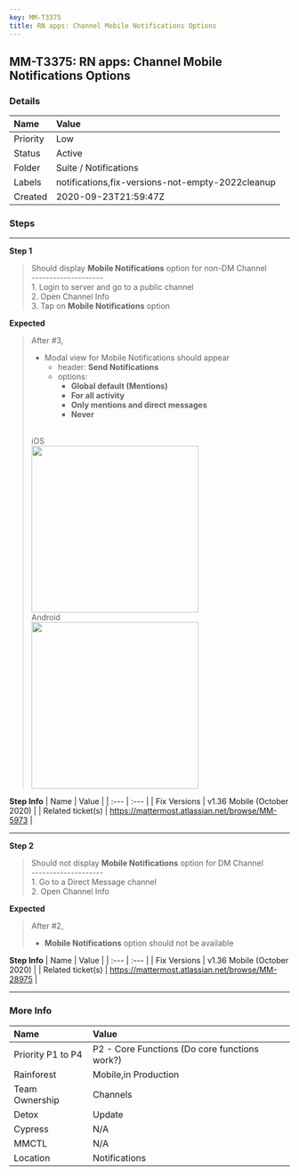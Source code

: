 ```yaml
---
key: MM-T3375
title: RN apps: Channel Mobile Notifications Options
---
```


## MM-T3375: RN apps: Channel Mobile Notifications Options

### Details

| Name     | Value                                            |
| :------- | :----------------------------------------------- |
| Priority | Low                                              |
| Status   | Active                                           |
| Folder   | Suite / Notifications                            |
| Labels   | notifications,fix-versions-not-empty-2022cleanup |
| Created  | 2020-09-23T21:59:47Z                             |

### Steps

<hr/>

**Step 1**

> <article>Should display <strong>Mobile Notifications</strong> option for non-DM Channel<br />--------------------<br />1. Login to server and go to a public channel<br />2. Open Channel Info<br />3. Tap on <strong>Mobile Notifications</strong> option</article>

**Expected**

> <article>After #3,<ul><li>Modal view for Mobile Notifications should appear<ul><li>header: <strong>Send Notifications</strong></li><li>options:<ul><li><strong>Global default (Mentions)</strong></li><li><strong>For all activity</strong></li><li><strong>Only mentions and direct messages</strong></li><li><strong>Never</strong></li></ul></li></ul></li></ul><br />iOS<br /><img src="https://smartbear-tm4j-prod-us-west-2-attachment-rich-text.s3.us-west-2.amazonaws.com/embedded-f3277290f945470c4add5d21ef3dc7ca7b74388fc7152bfb6b99ae58c66a95a8-1600898160929-IMG_0285.PNG" style="width:300px" class="fr-fil fr-dib" /><br />Android<br /><img src="https://smartbear-tm4j-prod-us-west-2-attachment-rich-text.s3.us-west-2.amazonaws.com/embedded-f3277290f945470c4add5d21ef3dc7ca7b74388fc7152bfb6b99ae58c66a95a8-1600898178134-image-5cc7a680-b6ea-4400-81c3-2ac7c306e391.jpg" style="width:300px" class="fr-fil fr-dib" /></article>

**Step Info**
| Name | Value |
| :--- | :--- |
| Fix Versions | v1.36 Mobile (October 2020) |
| Related ticket(s) | <a href="https://mattermost.atlassian.net/browse/MM-5973">https://mattermost.atlassian.net/browse/MM-5973</a> |

<hr/>

**Step 2**

> <article>Should not display <strong>Mobile Notifications</strong> option for DM Channel<br />--------------------<br />1. Go to a Direct Message channel<br />2. Open Channel Info</article>

**Expected**

> <article>After #2,<ul><li><strong>Mobile Notifications</strong> option should not be available</li></ul></article>

**Step Info**
| Name | Value |
| :--- | :--- |
| Fix Versions | v1.36 Mobile (October 2020) |
| Related ticket(s) | <a href="https://mattermost.atlassian.net/browse/MM-28975">https://mattermost.atlassian.net/browse/MM-28975</a> |

<hr/>

### More Info

| Name              | Value                                         |
| :---------------- | :-------------------------------------------- |
| Priority P1 to P4 | P2 - Core Functions (Do core functions work?) |
| Rainforest        | Mobile,in Production                          |
| Team Ownership    | Channels                                      |
| Detox             | Update                                        |
| Cypress           | N/A                                           |
| MMCTL             | N/A                                           |
| Location          | Notifications                                 |
